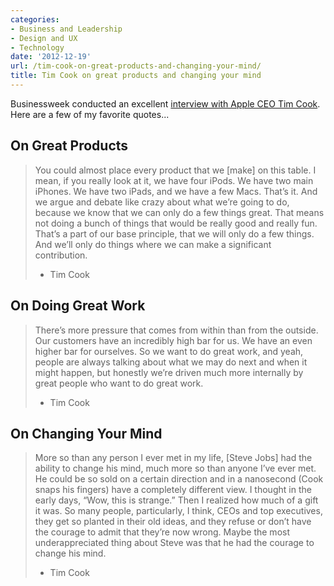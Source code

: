 ```yaml
---
categories:
- Business and Leadership
- Design and UX
- Technology
date: '2012-12-19'
url: /tim-cook-on-great-products-and-changing-your-mind/
title: Tim Cook on great products and changing your mind
---
```


Businessweek conducted an excellent <a href="http://www.businessweek.com/articles/2012-12-06/tim-cooks-freshman-year-the-apple-ceo-speaks">interview with Apple CEO Tim Cook</a>. Here are a few of my favorite quotes...

<h2>On Great Products</h2>

<blockquote>You could almost place every product that we [make] on this table. I mean, if you really look at it, we have four iPods. We have two main iPhones. We have two iPads, and we have a few Macs. That’s it. And we argue and debate like crazy about what we’re going to do, because we know that we can only do a few things great. That means not doing a bunch of things that would be really good and really fun. That’s a part of our base principle, that we will only do a few things. And we’ll only do things where we can make a significant contribution.

- Tim Cook</blockquote>

<h2>On Doing Great Work</h2>

<blockquote>There’s more pressure that comes from within than from the outside. Our customers have an incredibly high bar for us. We have an even higher bar for ourselves. So we want to do great work, and yeah, people are always talking about what we may do next and when it might happen, but honestly we’re driven much more internally by great people who want to do great work.

- Tim Cook</blockquote>

<h2>On Changing Your Mind</h2>

<blockquote>More so than any person I ever met in my life, [Steve Jobs] had the ability to change his mind, much more so than anyone I’ve ever met. He could be so sold on a certain direction and in a nanosecond (Cook snaps his fingers) have a completely different view. I thought in the early days, “Wow, this is strange.” Then I realized how much of a gift it was. So many people, particularly, I think, CEOs and top executives, they get so planted in their old ideas, and they refuse or don’t have the courage to admit that they’re now wrong. Maybe the most underappreciated thing about Steve was that he had the courage to change his mind.

- Tim Cook</blockquote>